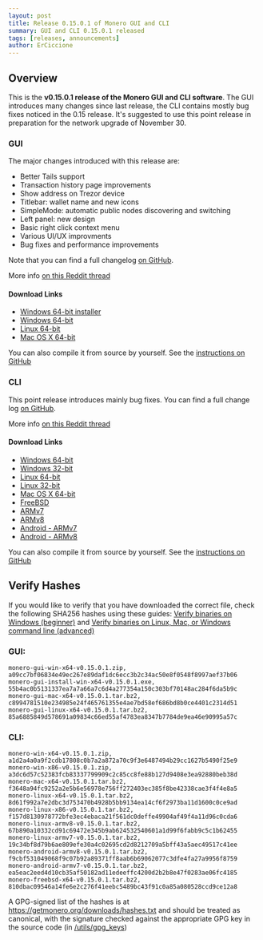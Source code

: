 ```yaml
---
layout: post
title: Release 0.15.0.1 of Monero GUI and CLI
summary: GUI and CLI 0.15.0.1 released
tags: [releases, announcements]
author: ErCiccione
---
```


## Overview
This is the **v0.15.0.1 release of the Monero GUI and CLI software**. The GUI introduces many changes since last release, the CLI contains mostly bug fixes noticed in the 0.15 release. It's suggested to use this point release in preparation for the network upgrade of November 30.

### GUI

The major changes introduced with this release are:


- Better Tails support
- Transaction history page improvements
- Show address on Trezor device
- Titlebar: wallet name and new icons
- SimpleMode: automatic public nodes discovering and switching
- Left panel: new design
- Basic right click context menu
- Various UI/UX improvments
- Bug fixes and performance improvements

Note that you can find a full changelog [on GitHub](https://github.com/monero-project/monero-gui/compare/v0.14.1.0...v0.15.0.1).

More info [on this Reddit thread](https://www.reddit.com/r/Monero/comments/e0j98n/gui_v01501_carbon_chamaeleon_released/) 

#### Download Links

- [Windows 64-bit installer](https://downloads.getmonero.org/gui/monero-gui-install-win-x64-v0.15.0.1.exe)
- [Windows 64-bit](https://downloads.getmonero.org/gui/monero-gui-win-x64-v0.15.0.1.zip)
- [Linux 64-bit](https://downloads.getmonero.org/gui/monero-gui-linux-x64-v0.15.0.1.tar.bz2)
- [Mac OS X 64-bit](https://downloads.getmonero.org/gui/monero-gui-mac-x64-v0.15.0.1.tar.bz2)

You can also compile it from source by yourself. See the [instructions on GitHub](https://github.com/monero-project/monero-gui)

### CLI

This point release introduces mainly bug fixes. You can find a full change log [on GitHub](https://github.com/monero-project/monero/compare/v0.15.0.0...v0.15.0.1). 

More info [on this Reddit thread](https://www.reddit.com/r/Monero/comments/e0j5s1/cli_v01501_carbon_chamaeleon_released/) 

#### Download Links

- [Windows 64-bit](https://downloads.getmonero.org/cli/monero-win-x64-v0.15.0.1.zip)
- [Windows 32-bit](https://downloads.getmonero.org/cli/monero-win-x86-v0.15.0.1.zip)
- [Linux 64-bit](https://downloads.getmonero.org/cli/monero-linux-x64-v0.15.0.1.tar.bz2)
- [Linux 32-bit](https://downloads.getmonero.org/cli/monero-linux-x86-v0.15.0.1.tar.bz2)
- [Mac OS X 64-bit](https://downloads.getmonero.org/cli/monero-mac-x64-v0.15.0.1.tar.bz2)
- [FreeBSD](https://downloads.getmonero.org/cli/monero-freebsd-x64-v0.15.0.1.tar.bz2)
- [ARMv7](https://downloads.getmonero.org/cli/monero-linux-armv7-v0.15.0.1.tar.bz2)
- [ARMv8](https://downloads.getmonero.org/cli/monero-linux-armv8-v0.15.0.1.tar.bz2)
- [Android - ARMv7](https://downloads.getmonero.org/cli/monero-android-armv7-v0.15.0.1.tar.bz2)
- [Android - ARMv8](https://downloads.getmonero.org/cli/monero-android-armv8-v0.15.0.1.tar.bz2)

You can also compile it from source by yourself. See the [instructions on GitHub](https://github.com/monero-project/monero-gui)

## Verify Hashes

If you would like to verify that you have downloaded the correct file, check the following SHA256 hashes using these guides: [Verify binaries on Windows (beginner)]({{site.baseurl}}/resources/user-guides/verification-windows-beginner.html) and [Verify binaries on Linux, Mac, or Windows command line (advanced)]({{site.baseurl}}/resources/user-guides/verification-allos-advanced.html)

### GUI:
```
monero-gui-win-x64-v0.15.0.1.zip, a09cc7bf06834e49ec267e89daf1dc6ecc3b2c34ac50e8f0548f8997aef37b06
monero-gui-install-win-x64-v0.15.0.1.exe, 55b4ac0b5131337ea7a7a66a7c6d4a277354a150c303bf70148ac284f6da5b9c
monero-gui-mac-x64-v0.15.0.1.tar.bz2, c8994781510e234985e24f465761355e4ae7bd58ef686bd8b0ce4401c2314d51
monero-gui-linux-x64-v0.15.0.1.tar.bz2, 85a6885849d578691a09834c66ed55af4783ea8347b7784de9ea46e90995a57c
```

### CLI:
```
monero-win-x64-v0.15.0.1.zip, a1d2a4a0a9f2cdb17808c0b7a2a872a70c9f3e6487494b29cc1627b5490f25e9
monero-win-x86-v0.15.0.1.zip, a3dc6d57c52383fcb83337799909c2c85cc8fe88b127d9408e3ea92880beb38d
monero-mac-x64-v0.15.0.1.tar.bz2, f3648a94fc9252a2e5b6e56978e756ff272403ec385f8be42338cae3f4f4e8a5
monero-linux-x64-v0.15.0.1.tar.bz2, 8d61f992a7e2dbc3d753470b4928b5bb9134ea14cf6f2973ba11d1600c0ce9ad
monero-linux-x86-v0.15.0.1.tar.bz2, f157d8130978772bfe3ec4ebaca21f561dc0deffe49904af49f4a11d96c0cda6
monero-linux-armv8-v0.15.0.1.tar.bz2, 67b890a10332cd91c69472e345b9ab624532540601a1d99f6fabb9c5c1b62455
monero-linux-armv7-v0.15.0.1.tar.bz2, 19c34bf8d79b6ae809efe30a4c02695cd2d8212709a5bff43a5aec49517c41ee
monero-android-armv8-v0.15.0.1.tar.bz2, f9cbf531049068f9c07b92a89371ff8aab6b69062077c3dfe4fa27a9956f8759
monero-android-armv7-v0.15.0.1.tar.bz2, ea5eac2eed4d10cb35af50182ad11edeeffc4200d2b2b8e47f0283ae06fc4185
monero-freebsd-x64-v0.15.0.1.tar.bz2, 810dbac09546a14fe6e2c276f41eebc5489bc43f91c0a85a080528ccd9ce12a8
```

A GPG-signed list of the hashes is at https://getmonero.org/downloads/hashes.txt and should be treated as canonical, with the signature checked against the appropriate GPG key in the source code (in [/utils/gpg_keys](https://github.com/monero-project/monero/tree/master/utils/gpg_keys))

